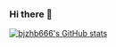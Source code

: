 ### Hi there 👋

<!--
**bjzhb666/bjzhb666** is a ✨ _special_ ✨ repository because its `README.md` (this file) appears on your GitHub profile.

Here are some ideas to get you started:

- 🔭 I’m currently working on ...
- 🌱 I’m currently learning ...
- 👯 I’m looking to collaborate on ...
- 🤔 I’m looking for help with ...
- 💬 Ask me about ...
- 📫 How to reach me: ...
- 😄 Pronouns: ...
- ⚡ Fun fact: ...
-->
[![bjzhb666's GitHub stats](https://github-readme-stats.vercel.app/api?username=bjzhb666&count_private=true&show_icons=true&theme=radical)](https://github.com/anuraghazra/github-readme-stats)

